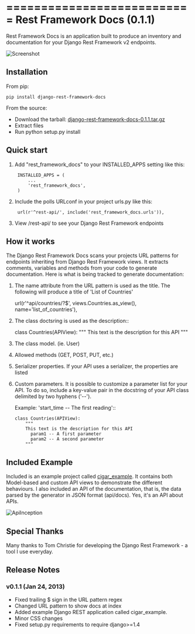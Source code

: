 ===========================
Rest Framework Docs (0.1.1)
===========================

Rest Framework Docs is an application built to produce an inventory
and documentation for your Django Rest Framework v2 endpoints.

![Screenshot](https://raw.github.com/marcgibbons/django-rest-framework-docs/v0.1.1/screenshots/api-docs.png)

Installation
------------
From pip:

	pip install django-rest-framework-docs

From the source:
- Download the tarball: <a href="dist/django-rest-framework-docs-0.1.1.tar.gz">django-rest-framework-docs-0.1.1.tar.gz</a>
- Extract files
- Run python setup.py install

Quick start
-----------

1. Add "rest_framework_docs" to your INSTALLED_APPS setting like this:

        INSTALLED_APPS = (
            ...
            'rest_framework_docs',
        )

2. Include the polls URLconf in your project urls.py like this:

        url(r'^rest-api/', include('rest_framework_docs.urls')),


3. View /rest-api/ to see your Django Rest Framework endpoints


How it works
------------

The Django Rest Framework Docs scans your projects URL patterns for endpoints
inheriting from Django Rest Framework views. It extracts comments, variables
and methods from your code to generate documentation.
Here is what is being tracked to generate documentation:

1)  The name attribute from the URL pattern is used as the title. The following will produce a title of 'List of Countries'

      url(r'^api/countries/?$', views.Countries.as_view(), name='list_of_countries'),


2)  The class doctsring is used as the description::

  	class Countries(APIView):
		    """
		    This text is the description for this API
		    """

3)  The class model. (ie. User)

4)  Allowed methods (GET, POST, PUT, etc.)

5)  Serializer properties. If your API uses a serializer, the properties are
    listed

5)  Custom parameters. It is possible to customize a parameter list for your
    API. To do so, include a key-value pair in the docstring of your API class
    delimited by two hyphens ('--').

    Example: 'start_time -- The first reading'::

	    class Countries(APIView):
	        """
	        This text is the description for this API
		      param1 -- A first parameter
		      param2 -- A second parameter
	        """

Included Example
-----------------
Included is an example project called <a href="cigar_example/">cigar_example</a>. It contains both Model-based 
and custom API views to demonstrate the different behaviours. I also included an API of the documentation,
that is, the data parsed by the generator in JSON format (api/docs). Yes, it's an API about APIs. 

![ApiInception](https://raw.github.com/marcgibbons/django-rest-framework-docs/v0.1.1/screenshots/docs-in-api-form.png)

Special Thanks
--------------
Many thanks to Tom Christie for developing the Django Rest Framework - a tool I use everyday.

Release Notes
-------------
### v0.1.1 (Jan 24, 2013)
- Fixed trailing $ sign in the URL pattern regex
- Changed URL pattern to show docs at index
- Added example Django REST application called cigar_example.
- Minor CSS changes
- Fixed setup.py requirements to require django>=1.4
